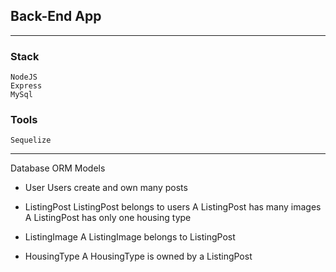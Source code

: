 ## Back-End App


***

### Stack

    NodeJS
    Express
    MySql

### Tools

    Sequelize
***

Database ORM Models

 * User
   Users create and own many posts 
 
 * ListingPost
   ListingPost belongs to users 
   A ListingPost has many images
   A ListingPost has only one housing type 
   
 * ListingImage
   A ListingImage belongs to ListingPost
 
 * HousingType
   A HousingType is owned by a ListingPost
   
 
